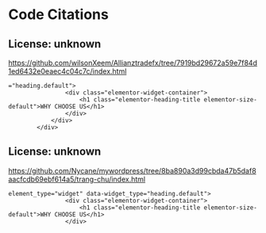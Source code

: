 # Code Citations

## License: unknown
https://github.com/wilsonXeem/Allianztradefx/tree/7919bd29672a59e7f84d1ed6432e0eaec4c04c7c/index.html

```
="heading.default">
				<div class="elementor-widget-container">
					<h1 class="elementor-heading-title elementor-size-default">WHY CHOOSE US</h1>
				</div>
			</div>
		</div>
```


## License: unknown
https://github.com/Nycane/mywordpress/tree/8ba890a3d99cbda47b5daf8aacfcdb69ebf614a5/trang-chu/index.html

```
element_type="widget" data-widget_type="heading.default">
				<div class="elementor-widget-container">
					<h1 class="elementor-heading-title elementor-size-default">WHY CHOOSE US</h1>
				</div>
```

